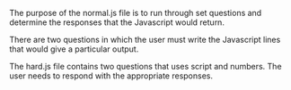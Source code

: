 The purpose of the normal.js file is to run through set questions and determine the responses that the Javascript would return.

There are two questions in which the user must write the Javascript lines that would give a particular output.

The hard.js file contains two questions that uses script and numbers. The user needs to respond with the appropriate responses.